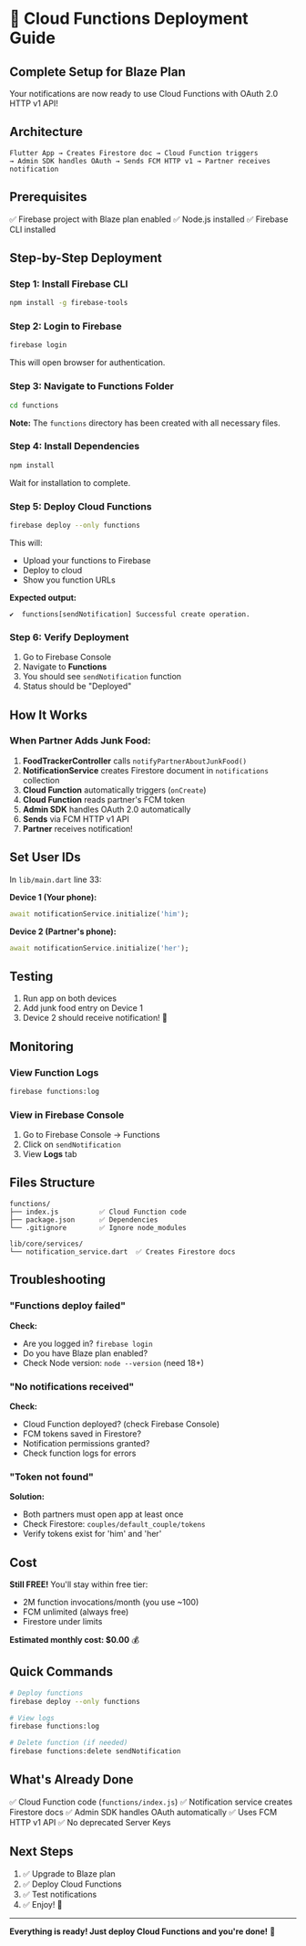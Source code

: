 # 🚀 Cloud Functions Deployment Guide

## Complete Setup for Blaze Plan

Your notifications are now ready to use Cloud Functions with OAuth 2.0 HTTP v1 API!

## Architecture

```
Flutter App → Creates Firestore doc → Cloud Function triggers 
→ Admin SDK handles OAuth → Sends FCM HTTP v1 → Partner receives notification
```

## Prerequisites

✅ Firebase project with Blaze plan enabled
✅ Node.js installed
✅ Firebase CLI installed

## Step-by-Step Deployment

### Step 1: Install Firebase CLI

```bash
npm install -g firebase-tools
```

### Step 2: Login to Firebase

```bash
firebase login
```

This will open browser for authentication.

### Step 3: Navigate to Functions Folder

```bash
cd functions
```

**Note:** The `functions` directory has been created with all necessary files.

### Step 4: Install Dependencies

```bash
npm install
```

Wait for installation to complete.

### Step 5: Deploy Cloud Functions

```bash
firebase deploy --only functions
```

This will:
- Upload your functions to Firebase
- Deploy to cloud
- Show you function URLs

**Expected output:**
```
✔  functions[sendNotification] Successful create operation.
```

### Step 6: Verify Deployment

1. Go to Firebase Console
2. Navigate to **Functions**
3. You should see `sendNotification` function
4. Status should be "Deployed"

## How It Works

### When Partner Adds Junk Food:

1. **FoodTrackerController** calls `notifyPartnerAboutJunkFood()`
2. **NotificationService** creates Firestore document in `notifications` collection
3. **Cloud Function** automatically triggers (`onCreate`)
4. **Cloud Function** reads partner's FCM token
5. **Admin SDK** handles OAuth 2.0 automatically
6. **Sends** via FCM HTTP v1 API
7. **Partner** receives notification!

## Set User IDs

In `lib/main.dart` line 33:

**Device 1 (Your phone):**
```dart
await notificationService.initialize('him');
```

**Device 2 (Partner's phone):**
```dart
await notificationService.initialize('her');
```

## Testing

1. Run app on both devices
2. Add junk food entry on Device 1
3. Device 2 should receive notification! 🎉

## Monitoring

### View Function Logs

```bash
firebase functions:log
```

### View in Firebase Console

1. Go to Firebase Console → Functions
2. Click on `sendNotification`
3. View **Logs** tab

## Files Structure

```
functions/
├── index.js          ✅ Cloud Function code
├── package.json      ✅ Dependencies
└── .gitignore        ✅ Ignore node_modules

lib/core/services/
└── notification_service.dart  ✅ Creates Firestore docs
```

## Troubleshooting

### "Functions deploy failed"

**Check:**
- Are you logged in? `firebase login`
- Do you have Blaze plan enabled?
- Check Node version: `node --version` (need 18+)

### "No notifications received"

**Check:**
- Cloud Function deployed? (check Firebase Console)
- FCM tokens saved in Firestore?
- Notification permissions granted?
- Check function logs for errors

### "Token not found"

**Solution:**
- Both partners must open app at least once
- Check Firestore: `couples/default_couple/tokens`
- Verify tokens exist for 'him' and 'her'

## Cost

**Still FREE!** You'll stay within free tier:
- 2M function invocations/month (you use ~100)
- FCM unlimited (always free)
- Firestore under limits

**Estimated monthly cost: $0.00** 💰

## Quick Commands

```bash
# Deploy functions
firebase deploy --only functions

# View logs
firebase functions:log

# Delete function (if needed)
firebase functions:delete sendNotification
```

## What's Already Done

✅ Cloud Function code (`functions/index.js`)
✅ Notification service creates Firestore docs
✅ Admin SDK handles OAuth automatically
✅ Uses FCM HTTP v1 API
✅ No deprecated Server Keys

## Next Steps

1. ✅ Upgrade to Blaze plan
2. ✅ Deploy Cloud Functions
3. ✅ Test notifications
4. ✅ Enjoy! 🎉

---

**Everything is ready! Just deploy Cloud Functions and you're done!** 🚀

